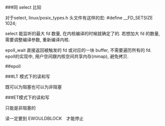 
###同 select 比较

对于select, linux/posix_types.h 头文件有这样的宏: #define __FD_SETSIZE 1024;

select 能监听的最大 fd 数量, 在内核编译的时候就确定了的. 若想加大 fd 的数量, 需要调整编译参数, 重新编译内核.

epoll_wait 直接返回被触发的 fd 或对应的一块 buffer, 不需要遍历所有的 fd. epoll的实现中, 用户空间跟内核空间共享内存(mmap), 避免拷贝.

##epoll

###LT 模式下的读和写

既可以为阻塞也可以为非阻塞

###ET模式下的读和写

只能是非阻塞的

读一定要到 EWOULDBLOCK　才能停止
